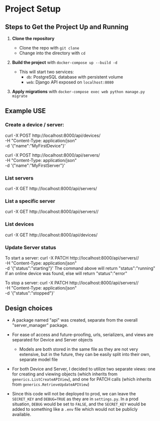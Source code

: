 # Project Setup

## Steps to Get the Project Up and Running

1) **Clone the repository**  
    - Clone the repo with `git clone`
    - Change into the directory with `cd`

2) **Build the project** with `docker-compose up --build -d`
    - This will start two services: 
        - `db`: PostgreSQL database with persistent volume
        - `web`: Django API exposed on `localhost:8080`
3) **Apply migrations** with `docker-compose exec web python manage.py migrate`


## Example USE

### Create a device / server:
curl -X POST http://localhost:8000/api/devices/ \
     -H "Content-Type: application/json" \
     -d '{"name":"MyFirstDevice"}' 

curl -X POST http://localhost:8000/api/servers/ \
     -H "Content-Type: application/json" \
     -d '{"name":"MyFirstServer"}'

### List servers
curl -X GET http://localhost:8000/api/servers/

### List a specific server
curl -X GET http://localhost:8000/api/servers/<id>/

### List devices
curl -X GET http://localhost:8000/api/devices/

### Update Server status
To start a server:
curl -X PATCH http://localhost:8000/api/servers/<id>/ \
     -H "Content-Type: application/json" \
     -d '{"status":"starting"}'
The command above will return "status":"running" if an online device was found,
else will return "status":"error"

To stop a server:
curl -X PATCH http://localhost:8000/api/servers/<id>/ \
     -H "Content-Type: application/json" \
     -d '{"status":"stopped"}'


## Design choices
- A package named "api" was created, separate from the overall "server_manager" package.

- For ease of access and future-proofing, urls, serializers, and views are separated for Device and Server objects
    - Models are both stored in the same file as they are not very extensive, but in the future, they can be easily
        split into their own, separate model file
- For both Device and Server, I decided to utilize two separate views: one for creating and viewing objects (which inherits from `generics.ListCreateAPIView`), and one for PATCH calls (which inherits from `generics.RetrieveUpdateAPIView`)

- Since this code will not be deployed to prod, we can leave the `SECRET_KEY` and `DEBUG=TRUE` as they are in `settings.py`. In a prod situation,
`DEBUG` would be set to `FALSE`, and the `SECRET_KEY` would be added to something like a `.env` file which would not be publicly available.